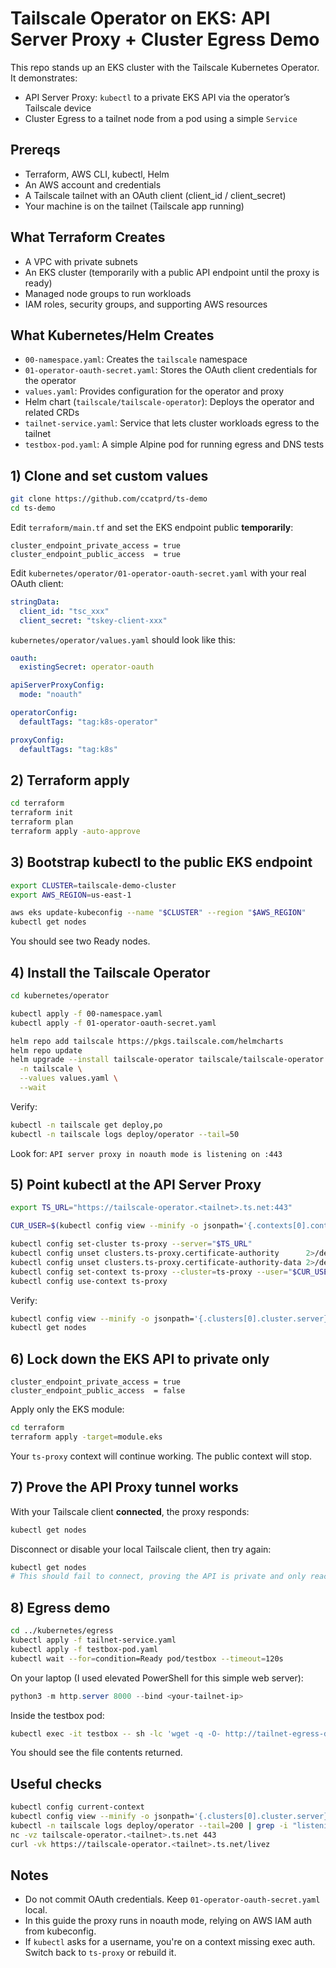 # Tailscale Operator on EKS: API Server Proxy + Cluster Egress Demo

This repo stands up an EKS cluster with the Tailscale Kubernetes Operator. It demonstrates:

- API Server Proxy: `kubectl` to a private EKS API via the operator’s Tailscale device  
- Cluster Egress to a tailnet node from a pod using a simple `Service`

## Prereqs

- Terraform, AWS CLI, kubectl, Helm
- An AWS account and credentials
- A Tailscale tailnet with an OAuth client (client_id / client_secret)
- Your machine is on the tailnet (Tailscale app running)

## What Terraform Creates

- A VPC with private subnets
- An EKS cluster (temporarily with a public API endpoint until the proxy is ready)
- Managed node groups to run workloads
- IAM roles, security groups, and supporting AWS resources

## What Kubernetes/Helm Creates

- `00-namespace.yaml`: Creates the `tailscale` namespace
- `01-operator-oauth-secret.yaml`: Stores the OAuth client credentials for the operator
- `values.yaml`: Provides configuration for the operator and proxy
- Helm chart (`tailscale/tailscale-operator`): Deploys the operator and related CRDs
- `tailnet-service.yaml`: Service that lets cluster workloads egress to the tailnet
- `testbox-pod.yaml`: A simple Alpine pod for running egress and DNS tests

## 1) Clone and set custom values

```bash
git clone https://github.com/ccatprd/ts-demo
cd ts-demo
```

Edit `terraform/main.tf` and set the EKS endpoint public **temporarily**:

```hcl
cluster_endpoint_private_access = true
cluster_endpoint_public_access  = true
```

Edit `kubernetes/operator/01-operator-oauth-secret.yaml` with your real OAuth client:

```yaml
stringData:
  client_id: "tsc_xxx"
  client_secret: "tskey-client-xxx"
```

`kubernetes/operator/values.yaml` should look like this:

```yaml
oauth:
  existingSecret: operator-oauth

apiServerProxyConfig:
  mode: "noauth"

operatorConfig:
  defaultTags: "tag:k8s-operator"

proxyConfig:
  defaultTags: "tag:k8s"
```

## 2) Terraform apply

```bash
cd terraform
terraform init
terraform plan
terraform apply -auto-approve
```

## 3) Bootstrap kubectl to the public EKS endpoint

```bash
export CLUSTER=tailscale-demo-cluster
export AWS_REGION=us-east-1

aws eks update-kubeconfig --name "$CLUSTER" --region "$AWS_REGION"
kubectl get nodes
```

You should see two Ready nodes.

## 4) Install the Tailscale Operator

```bash
cd kubernetes/operator

kubectl apply -f 00-namespace.yaml
kubectl apply -f 01-operator-oauth-secret.yaml

helm repo add tailscale https://pkgs.tailscale.com/helmcharts
helm repo update
helm upgrade --install tailscale-operator tailscale/tailscale-operator \
  -n tailscale \
  --values values.yaml \
  --wait
```

Verify:

```bash
kubectl -n tailscale get deploy,po
kubectl -n tailscale logs deploy/operator --tail=50
```

Look for: `API server proxy in noauth mode is listening on :443`

## 5) Point kubectl at the API Server Proxy

```bash
export TS_URL="https://tailscale-operator.<tailnet>.ts.net:443"

CUR_USER=$(kubectl config view --minify -o jsonpath='{.contexts[0].context.user}')

kubectl config set-cluster ts-proxy --server="$TS_URL"
kubectl config unset clusters.ts-proxy.certificate-authority      2>/dev/null
kubectl config unset clusters.ts-proxy.certificate-authority-data 2>/dev/null
kubectl config set-context ts-proxy --cluster=ts-proxy --user="$CUR_USER"
kubectl config use-context ts-proxy
```

Verify:

```bash
kubectl config view --minify -o jsonpath='{.clusters[0].cluster.server}{"\n"}'
kubectl get nodes
```

## 6) Lock down the EKS API to private only

```hcl
cluster_endpoint_private_access = true
cluster_endpoint_public_access  = false
```

Apply only the EKS module:

```bash
cd terraform
terraform apply -target=module.eks
```
Your `ts-proxy` context will continue working. The public context will stop.

## 7) Prove the API Proxy tunnel works

With your Tailscale client **connected**, the proxy responds:

```bash
kubectl get nodes
```

Disconnect or disable your local Tailscale client, then try again:

```bash
kubectl get nodes
# This should fail to connect, proving the API is private and only reachable over Tailscale
```

## 8) Egress demo

```bash
cd ../kubernetes/egress
kubectl apply -f tailnet-service.yaml
kubectl apply -f testbox-pod.yaml
kubectl wait --for=condition=Ready pod/testbox --timeout=120s
```

On your laptop (I used elevated PowerShell for this simple web server):

```powershell
python3 -m http.server 8000 --bind <your-tailnet-ip>
```

Inside the testbox pod:

```bash
kubectl exec -it testbox -- sh -lc 'wget -q -O- http://tailnet-egress-demo:8000/myfile.txt'
```

You should see the file contents returned.

## Useful checks

```bash
kubectl config current-context
kubectl config view --minify -o jsonpath='{.clusters[0].cluster.server}{"\n"}'
kubectl -n tailscale logs deploy/operator --tail=200 | grep -i "listening on :443"
nc -vz tailscale-operator.<tailnet>.ts.net 443
curl -vk https://tailscale-operator.<tailnet>.ts.net/livez
```

## Notes

- Do not commit OAuth credentials. Keep `01-operator-oauth-secret.yaml` local.  
- In this guide the proxy runs in noauth mode, relying on AWS IAM auth from kubeconfig.  
- If `kubectl` asks for a username, you're on a context missing exec auth. Switch back to `ts-proxy` or rebuild it.
